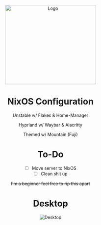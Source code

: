 <div align = center>

<img src="https://i.imgur.com/RZ94Olr.png" width="296" height="256" alt="Logo">

<br>

# NixOS Configuration 

Unstable w/ Flakes & Home-Manager

Hyprland w/ Waybar & Alacritty

Themed w/ Mountain (Fuji)
<br>

# To-Do

- [ ] Move server to NixOS
- [ ] Clean shit up

~~I'm a beginner feel free to rip this apart~~
<br>

# Desktop

<img src="https://i.imgur.com/kMkHEkY.png" alt="Desktop">